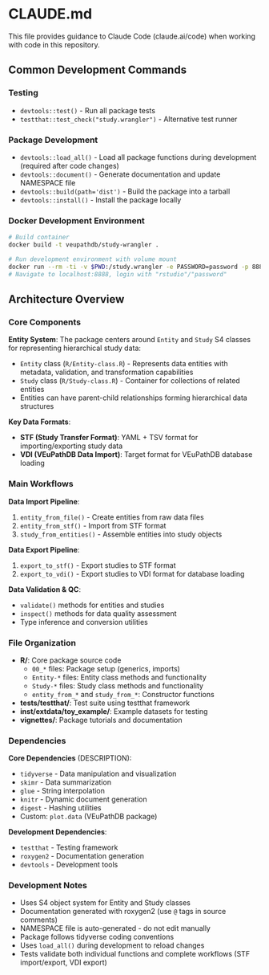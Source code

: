 # CLAUDE.md

This file provides guidance to Claude Code (claude.ai/code) when working with code in this repository.

## Common Development Commands

### Testing
- `devtools::test()` - Run all package tests
- `testthat::test_check("study.wrangler")` - Alternative test runner

### Package Development
- `devtools::load_all()` - Load all package functions during development (required after code changes)
- `devtools::document()` - Generate documentation and update NAMESPACE file
- `devtools::build(path='dist')` - Build the package into a tarball
- `devtools::install()` - Install the package locally

### Docker Development Environment
```bash
# Build container
docker build -t veupathdb/study-wrangler .

# Run development environment with volume mount
docker run --rm -ti -v $PWD:/study.wrangler -e PASSWORD=password -p 8888:8787 veupathdb/study-wrangler
# Navigate to localhost:8888, login with "rstudio"/"password"
```

## Architecture Overview

### Core Components

**Entity System**: The package centers around `Entity` and `Study` S4 classes for representing hierarchical study data:
- `Entity` class (`R/Entity-class.R`) - Represents data entities with metadata, validation, and transformation capabilities
- `Study` class (`R/Study-class.R`) - Container for collections of related entities
- Entities can have parent-child relationships forming hierarchical data structures

**Key Data Formats**:
- **STF (Study Transfer Format)**: YAML + TSV format for importing/exporting study data
- **VDI (VEuPathDB Data Import)**: Target format for VEuPathDB database loading

### Main Workflows

**Data Import Pipeline**:
1. `entity_from_file()` - Create entities from raw data files
2. `entity_from_stf()` - Import from STF format
3. `study_from_entities()` - Assemble entities into study objects

**Data Export Pipeline**:
1. `export_to_stf()` - Export studies to STF format
2. `export_to_vdi()` - Export studies to VDI format for database loading

**Data Validation & QC**:
- `validate()` methods for entities and studies
- `inspect()` methods for data quality assessment
- Type inference and conversion utilities

### File Organization

- **R/**: Core package source code
  - `00_*` files: Package setup (generics, imports)
  - `Entity-*` files: Entity class methods and functionality
  - `Study-*` files: Study class methods and functionality
  - `entity_from_*` and `study_from_*`: Constructor functions
- **tests/testthat/**: Test suite using testthat framework
- **inst/extdata/toy_example/**: Example datasets for testing
- **vignettes/**: Package tutorials and documentation

### Dependencies

**Core Dependencies** (DESCRIPTION):
- `tidyverse` - Data manipulation and visualization
- `skimr` - Data summarization
- `glue` - String interpolation
- `knitr` - Dynamic document generation
- `digest` - Hashing utilities
- Custom: `plot.data` (VEuPathDB package)

**Development Dependencies**:
- `testthat` - Testing framework
- `roxygen2` - Documentation generation
- `devtools` - Development tools

### Development Notes

- Uses S4 object system for Entity and Study classes
- Documentation generated with roxygen2 (use `@` tags in source comments)
- NAMESPACE file is auto-generated - do not edit manually
- Package follows tidyverse coding conventions
- Uses `load_all()` during development to reload changes
- Tests validate both individual functions and complete workflows (STF import/export, VDI export)